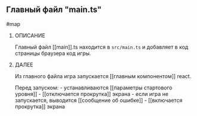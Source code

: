 
## Главный файл **"main.ts"**
#map 

1. ОПИСАНИЕ

	Главный файл [[main]].ts находится в `src/main.ts` и добавляет в код страницы браузера код игры.
		
2. ДАЛЕЕ 

	Из главного файла игра запускается [[главным компонентом]] react. 
	
	Перед запуском:
		 - устанавливаются [[параметры стартового уровня]] 
		 - [[отключается прокрутка]] экрана
		 - если игра не запускается, выводится [[сообщение об ошибке]]
		 - [[включается прокрутка]] экрана



	